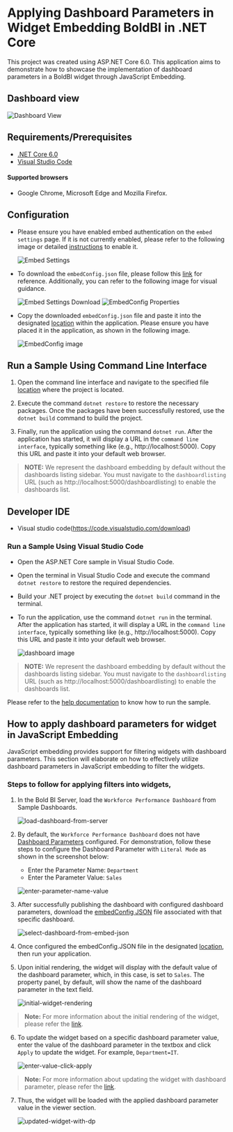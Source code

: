# Applying Dashboard Parameters in Widget Embedding BoldBI in .NET Core

This project was created using ASP.NET Core 6.0. This application aims to demonstrate how to showcase the implementation of dashboard parameters in a BoldBI widget through JavaScript Embedding.

## Dashboard view

![Dashboard View](https://github.com/boldbi/aspnet-core-sample/assets/91586758/6c03cba1-beeb-4be2-8a9e-f77f6a3ebf91)

 ## Requirements/Prerequisites

 * [.NET Core 6.0](https://dotnet.microsoft.com/download/dotnet-core)
 * [Visual Studio Code](https://code.visualstudio.com/download)
 
 #### Supported browsers
  
  * Google Chrome, Microsoft Edge and Mozilla Firefox.

 ## Configuration

  * Please ensure you have enabled embed authentication on the `embed settings` page. If it is not currently enabled, please refer to the following image or detailed [instructions](https://help.boldbi.com/site-administration/embed-settings/#get-embed-secret-code) to enable it.

    ![Embed Settings](https://github.com/boldbi/aspnet-core-sample/assets/91586758/b3a81978-9eb4-42b2-92bb-d1e2735ab007)

  * To download the `embedConfig.json` file, please follow this [link](https://help.boldbi.com/site-administration/embed-settings/#get-embed-configuration-file) for reference. Additionally, you can refer to the following image for visual guidance.

     ![Embed Settings Download](https://github.com/boldbi/aspnet-core-sample/assets/91586758/d27d4cfc-6a3e-4c34-975e-f5f22dea6172)
     ![EmbedConfig Properties](https://github.com/boldbi/aspnet-core-sample/assets/91586758/d6ce925a-0d4c-45d2-817e-24d6d59e0d63)

  * Copy the downloaded `embedConfig.json` file and paste it into the designated [location](https://github.com/boldbi/aspnet-core-sample/tree/master/BoldBI.Embed.Sample) within the application. Please ensure you have placed it in the application, as shown in the following image.
    
    ![EmbedConfig image](https://github.com/boldbi/aspnet-core-sample/assets/91586758/bdb83a3e-02e4-4e99-ad57-717438e5ec5c)

 ## Run a Sample Using Command Line Interface 
    
  1. Open the command line interface and navigate to the specified file [location](https://github.com/boldbi/aspnet-core-sample/tree/master/BoldBI.Embed.Sample) where the project is located.

  2. Execute the command `dotnet restore` to restore the necessary packages. Once the packages have been successfully restored, use the `dotnet build` command to build the project.
  
  3. Finally, run the application using the command `dotnet run`. After the application has started, it will display a URL in the `command line interface`, typically something like (e.g., http://localhost:5000). Copy this URL and paste it into your default web browser.

> **NOTE:** We represent the dashboard embedding by default without the dashboards listing sidebar. You must navigate to the `dashboardlisting` URL (such as http://localhost:5000/dashboardlisting) to enable the dashboards list.

 ## Developer IDE

  * Visual studio code(https://code.visualstudio.com/download)

  ### Run a Sample Using Visual Studio Code
 
  * Open the ASP.NET Core sample in Visual Studio Code.
   
  * Open the terminal in Visual Studio Code and execute the command `dotnet restore` to restore the required dependencies.
 
  * Build your .NET project by executing the `dotnet build` command in the terminal.
 
  * To run the application, use the command `dotnet run` in the terminal. After the application has started, it will display a URL in the `command line interface`, typically something like (e.g., http://localhost:5000). Copy this URL and paste it into your default web browser.

    ![dashboard image](https://github.com/boldbi/aspnet-core-sample/assets/91586758/6c03cba1-beeb-4be2-8a9e-f77f6a3ebf91)

> **NOTE:** We represent the dashboard embedding by default without the dashboards listing sidebar. You must navigate to the `dashboardlisting` URL (such as http://localhost:5000/dashboardlisting) to enable the dashboards list.

Please refer to the [help documentation](https://help.boldbi.com/embedding-options/embedding-sdk/samples/asp-net-core/#how-to-run-the-sample) to know how to run the sample.

## How to apply dashboard parameters for widget in JavaScript Embedding

JavaScript embedding provides support for filtering widgets with dashboard parameters. This section will elaborate on how to effectively utilize dashboard parameters in JavaScript embedding to filter the widgets.

### Steps to follow for applying filters into widgets,
1. In the Bold BI Server, load the `Workforce Performance Dashboard` from Sample Dashboards.

   ![load-dashboard-from-server](https://github.com/boldbi/samples/assets/92368448/a49eeac2-3ac2-494b-b50e-33ba16f45e65)

2. By default, the `Workforce Performance Dashboard` does not have [Dashboard Parameters](https://help.boldbi.com/cloud-bi/working-with-data-source/configuring-dashboard-parameters/#configuring-dashboard-parameters) configured. For demonstration, follow these steps to configure the Dashboard Parameter with `Literal Mode` as shown in the screenshot below:

    * Enter the Parameter Name: `Department`
    * Enter the Parameter Value: `Sales`

    ![enter-parameter-name-value](https://github.com/boldbi/samples/assets/92368448/e7c59bb7-f691-43a3-a21e-9438d6dd10a1)

3. After successfully publishing the dashboard with configured dashboard parameters, download the [embedConfig JSON](https://help.boldbi.com/site-administration/embed-settings/#get-embed-configuration-file) file associated with that specific dashboard. 

    ![select-dashboard-from-embed-json](https://github.com/boldbi/samples/assets/92368448/9f295d67-39b3-49fd-83cd-ca53e44fd513)

4. Once configured the embedConfig.JSON file in the designated [location](https://github.com/boldbi/aspnet-core-sample/tree/master/BoldBI.Embed.Sample), then run your application.

5. Upon initial rendering, the widget will display with the default value of the dashboard parameter, which, in this case, is set to `Sales`. The property panel, by default, will show the name of the dashboard parameter in the text field. 

    ![initial-widget-rendering](https://github.com/boldbi/samples/assets/92368448/a072988b-1b8b-4bd3-9303-121a5da1442f)

>**Note:** For more information about the initial rendering of the widget, please refer the [link](https://help.boldbi.com/embedding-options/embedding-sdk/embedding-a-widget/).

6.  To update the widget based on a specific dashboard parameter value, enter the value of the dashboard parameter in the textbox and click `Apply` to update the widget. For example, `Department=IT`.

    ![enter-value-click-apply](https://github.com/boldbi/samples/assets/92368448/25fe2f42-a28d-474f-8dc2-222b6a1a81e0)

>**Note:** For more information about updating the widget with dashboard parameter, please refer the [link](https://help.boldbi.com/embedding-options/embedding-sdk/embedding-api-reference/methods/#updatefilters).

7. Thus, the widget will be loaded with the applied dashboard parameter value in the viewer section.

    ![updated-widget-with-dp](https://github.com/boldbi/samples/assets/92368448/80ea027d-c18f-4f7c-b0a2-e727b3c4479c)
